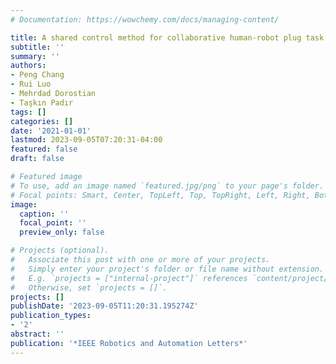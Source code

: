 ```yaml
---
# Documentation: https://wowchemy.com/docs/managing-content/

title: A shared control method for collaborative human-robot plug task
subtitle: ''
summary: ''
authors:
- Peng Chang
- Rui Luo
- Mehrdad Dorostian
- Taşkın Padır
tags: []
categories: []
date: '2021-01-01'
lastmod: 2023-09-05T07:20:31-04:00
featured: false
draft: false

# Featured image
# To use, add an image named `featured.jpg/png` to your page's folder.
# Focal points: Smart, Center, TopLeft, Top, TopRight, Left, Right, BottomLeft, Bottom, BottomRight.
image:
  caption: ''
  focal_point: ''
  preview_only: false

# Projects (optional).
#   Associate this post with one or more of your projects.
#   Simply enter your project's folder or file name without extension.
#   E.g. `projects = ["internal-project"]` references `content/project/deep-learning/index.md`.
#   Otherwise, set `projects = []`.
projects: []
publishDate: '2023-09-05T11:20:31.195274Z'
publication_types:
- '2'
abstract: ''
publication: '*IEEE Robotics and Automation Letters*'
---
```

